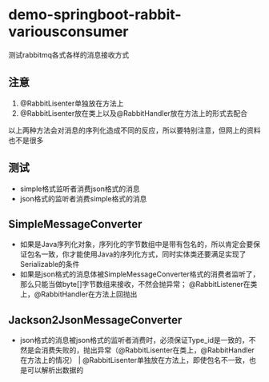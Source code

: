 # demo-springboot-rabbit-variousconsumer

测试rabbitmq各式各样的消息接收方式

## 注意

1. @RabbitLisenter单独放在方法上
2. @RabbitLisenter放在类上以及@RabbitHandler放在方法上的形式去配合

以上两种方法会对消息的序列化造成不同的反应，所以要特别注意，但网上的资料也不是很多
## 测试

- simple格式监听者消费json格式的消息
- json格式的监听者消费simple格式的消息

## SimpleMessageConverter

- 如果是Java序列化对象，序列化的字节数组中是带有包名的，所以肯定会要保证包名一致，你才能使用Java的序列化方式，同时实体类还要满足实现了Serializable的条件
- 如果是json格式的消息体被SimpleMessageConverter格式的消费者监听了，那么只能当做byte[]字节数组来接收，不然会抛异常； @RabbitListener在类上，@RabbitHandler在方法上回抛出


## Jackson2JsonMessageConverter

- json格式的消息被json格式的监听者消费时，必须保证Type_id是一致的，不然是会消费失败的，抛出异常（@RabbitLisenter在类上，@RabbitHandler在方法上的情况） | @RabbitLisenter单独放在方法上，即使包名不一致，也是可以解析出数据的

